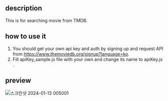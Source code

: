## description
This is for searching movie from TMDB.

## how to use it

1. You should get your own api key and auth by signing up and request API from https://www.themoviedb.org/signup?language=ko.
2. Fill apiKey_sample.js file with your own and change its name to apiKey.js .

## preview

![스크린샷 2024-01-13 005001](https://github.com/sumin2710/Search-Movie/assets/154856948/b1d9ef8c-2eaa-4735-94c1-683d8b4fdef8)
